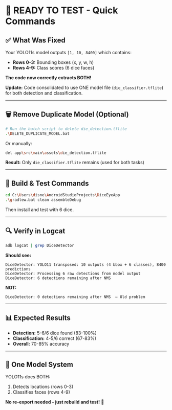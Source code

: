 # 🎲 READY TO TEST - Quick Commands

## ✅ What Was Fixed

Your YOLO11s model outputs `[1, 10, 8400]` which contains:
- **Rows 0-3:** Bounding boxes (x, y, w, h)
- **Rows 4-9:** Class scores (6 dice faces)

**The code now correctly extracts BOTH!**

**Update:** Code consolidated to use ONE model file (`die_classifier.tflite`) for both detection and classification.

---

## 🗑️ Remove Duplicate Model (Optional)

```bash
# Run the batch script to delete die_detection.tflite
.\DELETE_DUPLICATE_MODEL.bat
```

Or manually:
```bash
del app\src\main\assets\die_detection.tflite
```

**Result:** Only `die_classifier.tflite` remains (used for both tasks)

---

## 🚀 Build & Test Commands

```bash
cd C:\Users\disne\AndroidStudioProjects\DiceEyeApp
.\gradlew.bat clean assembleDebug
```

Then install and test with 6 dice.

---

## 🔍 Verify in Logcat

```bash
adb logcat | grep DiceDetector
```

**Should see:**
```
DiceDetector: YOLO11 transposed: 10 outputs (4 bbox + 6 classes), 8400 predictions
DiceDetector: Processing 6 raw detections from model output
DiceDetector: 6 detections remaining after NMS
```

**NOT:**
```
DiceDetector: 0 detections remaining after NMS  ← Old problem
```

---

## 📊 Expected Results

- **Detection:** 5-6/6 dice found (83-100%)
- **Classification:** 4-5/6 correct (67-83%)
- **Overall:** 70-85% accuracy

---

## 🎯 One Model System

YOLO11s does BOTH:
1. Detects locations (rows 0-3)
2. Classifies faces (rows 4-9)

**No re-export needed - just rebuild and test!** 🎉

